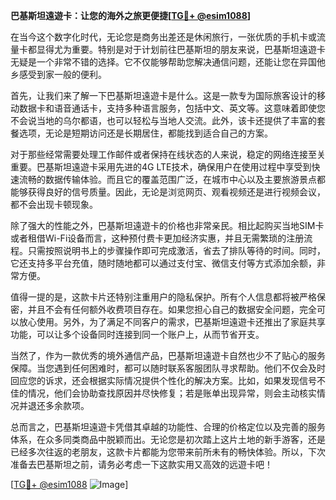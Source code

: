 **巴基斯坦遠遊卡：让您的海外之旅更便捷[[TG💪+ @esim1088](https://t.me/s/esim1088)]**

在当今这个数字化时代，无论您是商务出差还是休闲旅行，一张优质的手机卡或流量卡都显得尤为重要。特别是对于计划前往巴基斯坦的朋友来说，巴基斯坦遠遊卡无疑是一个非常不错的选择。它不仅能够帮助您解决通信问题，还能让您在异国他乡感受到家一般的便利。

首先，让我们来了解一下巴基斯坦遠遊卡是什么。这是一款专为国际旅客设计的移动数据卡和语音通话卡，支持多种语言服务，包括中文、英文等。这意味着即使您不会说当地的乌尔都语，也可以轻松与当地人交流。此外，该卡还提供了丰富的套餐选项，无论是短期访问还是长期居住，都能找到适合自己的方案。

对于那些经常需要处理工作邮件或者保持在线状态的人来说，稳定的网络连接至关重要。巴基斯坦遠遊卡采用先进的4G LTE技术，确保用户在使用过程中享受到快速流畅的数据传输体验。而且它的覆盖范围广泛，在城市中心以及主要旅游景点都能够获得良好的信号质量。因此，无论是浏览网页、观看视频还是进行视频会议，都不会出现卡顿现象。

除了强大的性能之外，巴基斯坦遠遊卡的价格也非常亲民。相比起购买当地SIM卡或者租借Wi-Fi设备而言，这种预付费卡更加经济实惠，并且无需繁琐的注册流程。只需按照说明书上的步骤操作即可完成激活，省去了排队等待的时间。同时，它还支持多平台充值，随时随地都可以通过支付宝、微信支付等方式添加余额，非常方便。

值得一提的是，这款卡片还特别注重用户的隐私保护。所有个人信息都将被严格保密，并且不会有任何额外收费项目存在。如果您担心自己的数据安全问题，完全可以放心使用。另外，为了满足不同客户的需求，巴基斯坦遠遊卡还推出了家庭共享功能，可以让多个设备同时连接到同一个账户上，从而节省开支。

当然了，作为一款优秀的境外通信产品，巴基斯坦遠遊卡自然也少不了贴心的服务保障。当您遇到任何困难时，都可以随时联系客服团队寻求帮助。他们不仅会及时回应您的诉求，还会根据实际情况提供个性化的解决方案。比如，如果发现信号不佳的情况，他们会协助查找原因并尽快修复；若是账单出现异常，则会主动核实情况并退还多余款项。

总而言之，巴基斯坦遠遊卡凭借其卓越的功能性、合理的价格定位以及完善的服务体系，在众多同类商品中脱颖而出。无论您是初次踏上这片土地的新手游客，还是已经多次往返的老朋友，这款卡片都能为您带来前所未有的畅快体验。所以，下次准备去巴基斯坦之前，请务必考虑一下这款实用又高效的远遊卡吧！

[[TG💪+ @esim1088](https://t.me/s/esim1088) ![Image](https://i.postimg.cc/4NQfJmqS/Snipaste-2025-05-13-00-14-12.png)]
